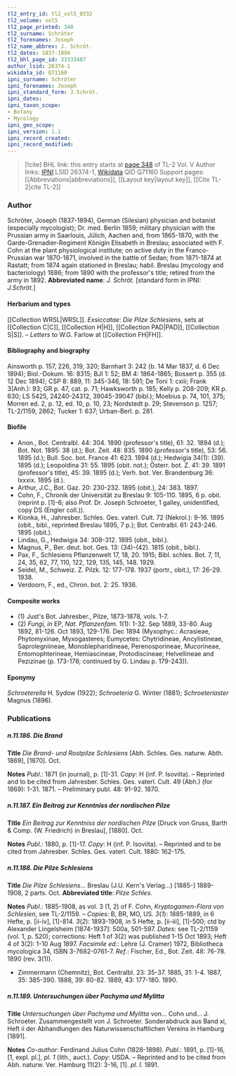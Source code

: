 ```yaml
---
tl2_entry_id: tl2_vol5_0332
tl2_volume: vol5
tl2_page_printed: 348
tl2_surname: Schröter
tl2_forenames: Joseph
tl2_name_abbrev: J. Schröt.
tl2_dates: 1837-1894
tl2_bhl_page_id: 33333487
author_lsid: 26374-1
wikidata_id: Q71160
ipni_surname: Schröter
ipni_forenames: Joseph
ipni_standard_form: J.Schröt.
ipni_dates: 
ipni_taxon_scope: 
- Botany
- Mycology
ipni_geo_scope: 
ipni_version: 1.1
ipni_record_created: 
ipni_record_modified:
---
```


> [!cite] BHL link: this entry starts at [page 348](https://www.biodiversitylibrary.org/page/33333487) of TL-2 Vol. V
> Author links: [IPNI](https://www.ipni.org/a/26374-1) LSID 26374-1, [Wikidata](https://www.wikidata.org/wiki/Q71160) QID Q71160
> Support pages: [[Abbreviations|abbreviations]], [[Layout key|layout key]], [[Cite TL-2|cite TL-2]]

### Author

Schröter, Joseph (1837-1894), German (Silesian) physician and botanist (especially mycologist); Dr. med. Berlin 1859; military physician with the Prussian army in Saarlouis, Jülich, Aachen and, from 1865-1870, with the Garde-Grenadier-Regiment Königin Elisabeth in Breslau; associated with F. Cohn at the plant physiological institute; on active duty in the Franco-Prussian war 1870-1871, involved in the battle of Sedan; from 1871-1874 at Rastatt; from 1874 again stationed in Breslau; habil. Breslau (mycology and bacteriology) 1886; from 1890 with the professor's title; retired from the army in 1892. 
**Abbreviated name**: *J. Schröt.* \[standard form in IPNI: *J.Schröt.*\]

#### Herbarium and types

[[Collection WRSL|WRSL]].
*Exsiccatae*: *Die Pilze Schlesiens*, sets at [[Collection C|C]], [[Collection H|H]], [[Collection PAD|PAD]], [[Collection S|S]]. – *Letters* to W.G. Farlow at [[Collection FH|FH]].

#### Bibliography and biography

Ainsworth p. 157, 226, 319, 320; Barnhart 3: 242 (b. 14 Mar 1837, d. 6 Dec 1894); Biol.-Dokum. 16: 8315; BJI 1: 52; BM 4: 1864-1865; Bossert p. 355 (d. 12 Dec 1894); CSP 8: 889, 11: 345-346, 18: 591; De Toni 1: cxiii; Frank 3(Anh.): 93; GR p. 47, cat. p. 71; Hawksworth p. 185; Kelly p. 208-209; KR p. 630; LS 5425, 24240-24312, 39045-39047 (bibl.); Moebius p. 74, 101, 375; Morren ed. 2, p. 12, ed. 10, p. 10, 23; Nordstedt p. 29; Stevenson p. 1257; TL-2/1159, 2862; Tucker 1: 637; Urban-Berl. p. 281.

#### Biofile

- Anon., Bot. Centralbl. 44: 304. 1890 (professor's title), 61: 32. 1894 (d.); Bot. Not. 1895: 38 (d.); Bot. Zeit. 48: 835. 1890 (professor's title), 53: 56. 1895 (d.); Bull. Soc. bot. France 41: 623. 1894 (d.); Hedwigia 34(1): (39). 1895 (d.); Leopoldina 31: 55. 1895 (obit. not.); Österr. bot. Z. 41: 39. 1891 (professor's title), 45: 39. 1895 (d.); Verh. bot. Ver. Brandenburg 36: lxxxix. 1895 (d.).
- Arthur, J.C., Bot. Gaz. 20: 230-232. 1895 (obit.), 24: 383. 1897.
- Cohn, F., Chronik der Universität zu Breslau 9: 105-110. 1895, 6 p. obit. (reprint p. \[1\]-6; also Prof. Dr. Joseph Schroeter, 1 galley, unidentified, copy DS (Engler coll.)).
- Kionka, H., Jahresber. Schles. Ges. vaterl. Cult. 72 (Nekrol.): 9-16. 1895 (obit., bibl., reprinted Breslau 1895, 7 p.); Bot. Centralbl. 61: 243-246. 1895 (obit.).
- Lindau, G., Hedwigia 34: 308-312. 1895 (obit., bibl.).
- Magnus, P., Ber. deut. bot. Ges. 13: (34)-(42). 1815 (obit., bibl.).
- Pax, F., Schlesiens Pflanzenwelt 17, 18, 20. 1915; Bibl. schles. Bot. 7, 11, 24, 35, 62, 77, 110, 122, 129, 135, 145, 148. 1929.
- Seidel, M., Schweiz. Z. Pilzk. 12: 177-178. 1937 (portr., obit.), 17: 26-29. 1938.
- Verdoorn, F., ed., Chron. bot. 2: 25. 1936.

#### Composite works

- (1) Just's Bot. Jahresber., Pilze, 1873-1878, vols. 1-7.
- (2) *Fungi, in* EP, *Nat. Pflanzenfam.* 1(1): 1-32. Sep 1889, 33-80. Aug 1892, 81-126. Oct 1893, 129-176. Dec 1894 (Myxophyc.: Acrasieae, Phytomyxinae, Myxogasteres;
Eumycetes: Chytridineae, Ancylistineae, Saprolegniineae, Monoblepharidineae, Perenosporineae, Mucorineae, Entomophterineae, Hemiascineae, Protodiscineae; Helvellineae and Pezizinae (p. 173-178; continued by G. Lindau p. 179-243)).

#### Eponymy

*Schroeterella* H. Sydow (1922); *Schroeteria* G. Winter (1881); *Schroeteriaster* Magnus (1896).

### Publications

##### n.11.186. Die Brand

**Title**
*Die Brand*- *und Rostpilze Schlesiens* \[Abh. Schles. Ges. naturw. Abth. 1869\], \[1870\]. Oct.

**Notes**
*Publ*.: 1871 (in journal), p. \[1\]-31. *Copy*: H (inf. P. Isoviita). – Reprinted and to be cited from Jahresber. Schles. Ges. vaterl. Cult. 49 (Abh.) (for 1869): 1-31. 1871. – Preliminary publ. 48: 91-92. 1870.

##### n.11.187. Ein Beitrag zur Kenntniss der nordischen Pilze

**Title**
*Ein Beitrag zur Kenntniss der nordischen Pilze* \[Druck von Gruss, Barth & Comp. (W. Friedrich) in Breslau\], \[1880\]. Oct.

**Notes**
*Publ*.: 1880, p. \[1\]-17. *Copy*: H (inf. P. Isoviita). – Reprinted and to be cited from Jahresber. Schles. Ges. vaterl. Cult. 1880: 162-175.

##### n.11.188. Die Pilze Schlesiens

**Title**
*Die Pilze Schlesiens*... Breslau (J.U. Kern's Verlag...) \[1885-\] 1889-1908, 2 parts. Oct.
**Abbreviated title**: *Pilze Schles.*

**Notes**
*Publ*.: 1885-1908, as vol. 3 (1, 2) of F. Cohn, *Kryptogamen-Flora von Schlesien*, see TL-2/1159. – *Copies*: B, BR, MO, US.
*3*(*1*): 1885-1889, in 6 Hefte, p. \[ii-iv\], \[1\]-814.
*3*(*2*): 1893-1908, in 5 Hefte, p. \[ii-iii\], \[1\]-500; ctd by Alexander Lingelsheim \[1874-1937\]: 500a, 501-597.
*Dates*: see TL-2/1159 (vol. 1, p. 520); corrections: Heft 1 of 3(2) was published 1-15 Oct 1893; Heft 4 of 3(2): 1-10 Aug 1897.
*Facsimile ed*.: Lehre (J. Cramer) 1972, Bibliotheca mycologica 34, ISBN 3-7682-0761-7.
*Ref*.: Fischer, Ed., Bot. Zeit. 48: 76-78. 1890 (rev. 3(1)).
- Zimmermann (Chemnitz), Bot. Centralbl. 23: 35-37. 1885, 31: 1-4. 1887, 35: 385-390. 1888, 39: 80-82. 1889, 43: 177-180. 1890.

##### n.11.189. Untersuchungen über Pachyma und Mylitta

**Title**
*Untersuchungen über Pachyma und Mylitta* von... Cohn und... J. Schroeter. Zusammengestellt von J. Schroeter. Sonderabdruck aus Band xi, Heft ii der Abhandlungen des Naturwissenschaftlichen Vereins in Hamburg \[1891\].

**Notes**
*Co-author*: Ferdinand Julius Cohn (1828-1898).
*Publ*.: 1891, p. \[1\]-16, \[1, expl. pl.\], *pl. 1* (lith., auct.). *Copy*: USDA. – Reprinted and to be cited from Abh. naturw. Ver. Hamburg 11(2): 3-16, \[1\]. *pl. I.* 1891.

